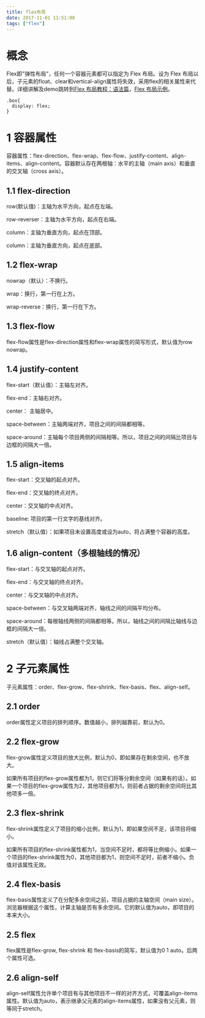 ```yaml
---
title: flex布局
date: 2017-11-01 11:51:08
tags: ["flex"]
---
```


# 概念 
Flex即"弹性布局"，任何一个容器元素都可以指定为 Flex 布局。设为 Flex 布局以后，子元素的float、clear和vertical-align属性将失效，采用flex的相关属性来代替。详细讲解及demo跳转到[Flex 布局教程：语法篇](http://www.ruanyifeng.com/blog/2015/07/flex-grammar.html)，[Flex 布局示例](http://static.vgee.cn/static/index.html)。

	.box{
	  display: flex;
	}
	
# 1 容器属性
	
容器属性：flex-direction、flex-wrap、flex-flow、justify-content、align-items、align-content。容器默认存在两根轴：水平的主轴（main axis）和垂直的交叉轴（cross axis）。

## 1.1 flex-direction

row(默认值)：主轴为水平方向，起点在左端。

row-reverser：主轴为水平方向，起点在右端。

column：主轴为垂直方向，起点在顶部。

column：主轴为垂直方向，起点在底部。

## 1.2 flex-wrap

nowrap（默认）：不换行。

wrap：换行，第一行在上方。

wrap-reverse：换行，第一行在下方。

## 1.3 flex-flow

flex-flow属性是flex-direction属性和flex-wrap属性的简写形式，默认值为row nowrap。

## 1.4 justify-content

flex-start（默认值）：主轴左对齐。

flex-end：主轴右对齐。

center： 主轴居中。

space-between：主轴两端对齐，项目之间的间隔都相等。

space-around：主轴每个项目两侧的间隔相等。所以，项目之间的间隔比项目与边框的间隔大一倍。

## 1.5 align-items

flex-start：交叉轴的起点对齐。

flex-end：交叉轴的终点对齐。

center：交叉轴的中点对齐。

baseline: 项目的第一行文字的基线对齐。

stretch（默认值）：如果项目未设置高度或设为auto，将占满整个容器的高度。 

## 1.6 align-content（多根轴线的情况）

flex-start：与交叉轴的起点对齐。

flex-end：与交叉轴的终点对齐。

center：与交叉轴的中点对齐。

space-between：与交叉轴两端对齐，轴线之间的间隔平均分布。

space-around：每根轴线两侧的间隔都相等。所以，轴线之间的间隔比轴线与边框的间隔大一倍。

stretch（默认值）：轴线占满整个交叉轴。

# 2 子元素属性

子元素属性：order、flex-grow、flex-shrink、flex-basis、flex、align-self。

## 2.1 order

order属性定义项目的排列顺序。数值越小，排列越靠前，默认为0。

## 2.2 flex-grow

flex-grow属性定义项目的放大比例，默认为0，即如果存在剩余空间，也不放大。

如果所有项目的flex-grow属性都为1，则它们将等分剩余空间（如果有的话）。如果一个项目的flex-grow属性为2，其他项目都为1，则前者占据的剩余空间将比其他项多一倍。

## 2.3 flex-shrink

flex-shrink属性定义了项目的缩小比例，默认为1，即如果空间不足，该项目将缩小。

如果所有项目的flex-shrink属性都为1，当空间不足时，都将等比例缩小。如果一个项目的flex-shrink属性为0，其他项目都为1，则空间不足时，前者不缩小。负值对该属性无效。

## 2.4 flex-basis

flex-basis属性定义了在分配多余空间之前，项目占据的主轴空间（main size）。浏览器根据这个属性，计算主轴是否有多余空间。它的默认值为auto，即项目的本来大小。

## 2.5 flex

flex属性是flex-grow, flex-shrink 和 flex-basis的简写，默认值为0 1 auto。后两个属性可选。

## 2.6 align-self

align-self属性允许单个项目有与其他项目不一样的对齐方式，可覆盖align-items属性。默认值为auto，表示继承父元素的align-items属性，如果没有父元素，则等同于stretch。